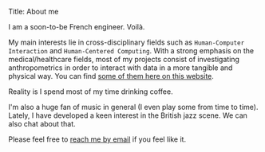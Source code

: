 Title: About me

I am a soon-to-be French engineer. Voilà.

My main interests lie in cross-disciplinary fields such as `Human-Computer Interaction` and `Human-Centered Computing`.
With a strong emphasis on the medical/healthcare fields, most of my projects consist of investigating anthropometrics in order to interact with data in a more tangible and physical way. You can find <a href="/projects">some of them here on this website</a>.

Reality is I spend most of my time drinking coffee.

I'm also a huge fan of music in general (I even play some from time to time).
Lately, I have developed a keen interest in the British jazz scene. We can also chat about that.

Please feel free to [reach me by email](mailto:message.koji@gmail.com) if you feel like it.